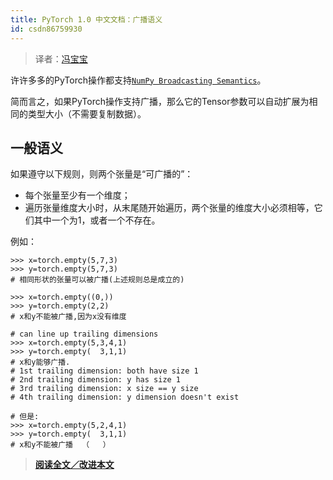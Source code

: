 ```yaml
---
title: PyTorch 1.0 中文文档：广播语义
id: csdn86759930
---
```


> 译者：[冯宝宝](https://github.com/PEGASUS1993)

许许多多的PyTorch操作都支持[`NumPy Broadcasting Semantics`](https://docs.scipy.org/doc/numpy/user/basics.broadcasting.html#module-numpy.doc.broadcasting "(in NumPy v1.15)")。

简而言之，如果PyTorch操作支持广播，那么它的Tensor参数可以自动扩展为相同的类型大小（不需要复制数据）。

## 一般语义

如果遵守以下规则，则两个张量是“可广播的”：

*   每个张量至少有一个维度；
*   遍历张量维度大小时，从末尾随开始遍历，两个张量的维度大小必须相等，它们其中一个为1，或者一个不存在。

例如：

```
>>> x=torch.empty(5,7,3)
>>> y=torch.empty(5,7,3)
# 相同形状的张量可以被广播(上述规则总是成立的)

>>> x=torch.empty((0,))
>>> y=torch.empty(2,2)
# x和y不能被广播,因为x没有维度

# can line up trailing dimensions
>>> x=torch.empty(5,3,4,1)
>>> y=torch.empty(  3,1,1)
# x和y能够广播.
# 1st trailing dimension: both have size 1
# 2nd trailing dimension: y has size 1
# 3rd trailing dimension: x size == y size
# 4th trailing dimension: y dimension doesn't exist

# 但是:
>>> x=torch.empty(5,2,4,1)
>>> y=torch.empty(  3,1,1)
# x和y不能被广播  （   ） 
```

> [**阅读全文／改进本文**](https://github.com/apachecn/pytorch-doc-zh/blob/master/docs/1.0/notes_broadcasting.md)